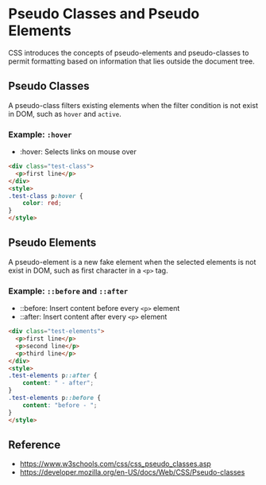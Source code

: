 # Pseudo Classes and Pseudo Elements

CSS introduces the concepts of pseudo-elements and pseudo-classes to permit formatting based on information that lies outside the document tree.

## Pseudo Classes

A pseudo-class filters existing elements when the filter condition is not exist in DOM, such as `hover` and `active`.

### Example: `:hover`

- :hover: Selects links on mouse over

```html
<div class="test-class">
  <p>first line</p>
</div>
<style>
.test-class p:hover {
    color: red;
}
</style>
```

## Pseudo Elements

A pseudo-element is a new fake element when the selected elements is not exist in DOM, such as first character in a `<p>` tag.

### Example: `::before` and `::after`

- ::before: Insert content before every `<p>` element
- ::after: Insert content after every `<p>` element

```html
<div class="test-elements">
  <p>first line</p>
  <p>second line</p>
  <p>third line</p>
</div>
<style>
.test-elements p::after {
    content: " - after";
}
.test-elements p::before {
    content: "before - ";
}
</style>
```

## Reference

- <https://www.w3schools.com/css/css_pseudo_classes.asp>
- <https://developer.mozilla.org/en-US/docs/Web/CSS/Pseudo-classes>
